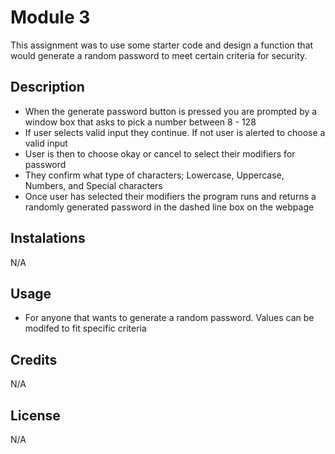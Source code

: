 # Module 3

This assignment was to use some starter code and design a function that would generate a random password to meet certain criteria for security.

## Description

- When the generate password button is pressed you are prompted by a window box that asks to pick a number between 8 - 128
- If user selects valid input they continue. If not user is alerted to choose a valid input
- User is then to choose okay or cancel to select their modifiers for password
- They confirm what type of characters; Lowercase, Uppercase, Numbers, and Special characters
- Once user has selected their modifiers the program runs and returns a randomly generated password in the dashed line box on the webpage

## Instalations
N/A

## Usage

- For anyone that wants to generate a random password. Values can be modifed to fit specific criteria

## Credits

N/A

## License
N/A



